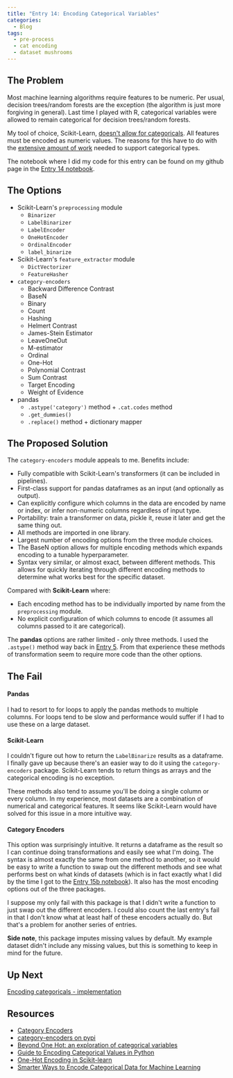 ```yaml
---
title: "Entry 14: Encoding Categorical Variables"
categories:
  - Blog
tags:
  - pre-process
  - cat encoding
  - dataset mushrooms
---
```


## The Problem

Most machine learning algorithms require features to be numeric. Per usual, decision trees/random forests are the exception (the algorithm is just more forgiving in general). Last time I played with R, categorical variables were allowed to remain categorical for decision trees/random forests.

My tool of choice, Scikit-Learn, [doesn't allow for categoricals](https://scikit-learn.org/stable/faq.html#why-do-categorical-variables-need-preprocessing-in-scikit-learn-compared-to-other-tools). All features must be encoded as numeric values. The reasons for this have to do with the [extensive amount of work](https://scikit-learn.org/stable/faq.html#why-does-scikit-learn-not-directly-work-with-for-example-pandas-dataframe) needed to support categorical types.

The notebook where I did my code for this entry can be found on my github page in the [Entry 14 notebook](https://github.com/julielinx/datascience_diaries/blob/master/01_ml_process/14_nb_encoding_cats.ipynb).

## The Options

- Scikit-Learn's `preprocessing` module
  - `Binarizer`
  - `LabelBinarizer`
  - `LabelEncoder`
  - `OneHotEncoder`
  - `OrdinalEncoder`
  - `label_binarize`
- Scikit-Learn's `feature_extractor` module
  - `DictVectorizer`
  - `FeatureHasher`
- `category-encoders`
  - Backward Difference Contrast
  - BaseN
  - Binary
  - Count
  - Hashing
  - Helmert Contrast
  - James-Stein Estimator
  - LeaveOneOut
  - M-estimator
  - Ordinal
  - One-Hot
  - Polynomial Contrast
  - Sum Contrast
  - Target Encoding
  - Weight of Evidence
- pandas
  - `.astype('category')` method + `.cat.codes` method
  - `.get_dummies()`
  - `.replace()` method + dictionary mapper

## The Proposed Solution

The `category-encoders` module appeals to me. Benefits include:
- Fully compatible with Scikit-Learn's transformers (it can be included in pipelines).
- First-class support for pandas dataframes as an input (and optionally as output).
- Can explicitly configure which columns in the data are encoded by name or index, or infer non-numeric columns regardless of input type.
- Portability: train a transformer on data, pickle it, reuse it later and get the same thing out.
- All methods are imported in one library.
- Largest number of encoding options from the three module choices.
- The BaseN option allows for multiple encoding methods which expands encoding to a tunable hyperparameter.
- Syntax very similar, or almost exact, between different methods. This allows for quickly iterating through different encoding methods to determine what works best for the specific dataset.

Compared with **Scikit-Learn** where:
- Each encoding method has to be individually imported by name from the `preprocessing` module.
- No explicit configuration of which columns to encode (it assumes all columns passed to it are categorical).

The **pandas** options are rather limited - only three methods. I used the `.astype()` method way back in [Entry 5](https://julielinx.github.io/blog/05_EDA/). From that experience these methods of transformation seem to require more code than the other options.

## The Fail

#### Pandas

I had to resort to for loops to apply the pandas methods to multiple columns. For loops tend to be slow and performance would suffer if I had to use these on a large dataset.

#### Scikit-Learn

I couldn't figure out how to return the `LabelBinarize` results as a dataframe. I finally gave up because there's an easier way to do it using the `category-encoders` package. Scikit-Learn tends to return things as arrays and the categorical encoding is no exception.

These methods also tend to assume you'll be doing a single column or every column. In my experience, most datasets are a combination of numerical and categorical features. It seems like Scikit-Learn would have solved for this issue in a more intuitive way.

#### Category Encoders

This option was surprisingly intuitive. It returns a dataframe as the result so I can continue doing transformations and easily see what I'm doing. The syntax is almost exactly the same from one method to another, so it would be easy to write a function to swap out the different methods and see what performs best on what kinds of datasets (which is in fact exactly what I did by the time I got to the [Entry 15b notebook](https://github.com/julielinx/datascience_diaries/blob/master/01_ml_process/15b_nb_cat_corr.ipynb)). It also has the most encoding options out of the three packages.

I suppose my only fail with this package is that I didn't write a function to just swap out the different encoders. I could also count the last entry's fail in that I don't know what at least half of these encoders actually do. But that's a problem for another series of entries.

**Side note**, this package imputes missing values by default. My example dataset didn't include any missing values, but this is something to keep in mind for the future.

## Up Next

[Encoding categoricals - implementation](https://julielinx.github.io/blog/15_cat_corr/)

## Resources
- [Category Encoders](http://contrib.scikit-learn.org/categorical-encoding/index.html)
- [category-encoders on pypi](https://pypi.org/project/category-encoders/)
- [Beyond One Hot: an exploration of categorical variables](http://www.willmcginnis.com/2015/11/29/beyond-one-hot-an-exploration-of-categorical-variables/)
- [Guide to Encoding Categorical Values in Python](https://pbpython.com/categorical-encoding.html)
- [One-Hot Encoding in Scikit-learn](https://www.ritchieng.com/machinelearning-one-hot-encoding/)
- [Smarter Ways to Encode Categorical Data for Machine Learning](https://towardsdatascience.com/smarter-ways-to-encode-categorical-data-for-machine-learning-part-1-of-3-6dca2f71b159)

